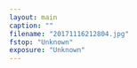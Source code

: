 ```yaml
---
layout: main
caption: ""
filename: "20171116212804.jpg"
fstop: "Unknown"
exposure: "Unknown"
---
```

